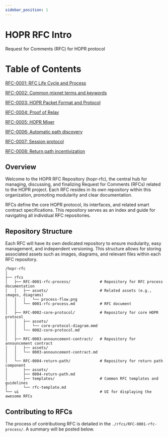 ```yaml
---
sidebar_position: 1
---
```



# HOPR RFC Intro

Request for Comments (RFC) for HOPR protocol

# Table of Contents

[RFC-0001: RFC Life Cycle and Process](./RFC-0001-rfc-process/rfc-process)

[RFC-0002: Common mixnet terms and keywords](./RFC-0002-mixnet-keywords/mixnet-keywords)

[RFC-0003: HOPR Packet Format and Protocol](./RFC-0003-hopr-packet-protocol/hopr-packet-protocol)

[RFC-0004: Proof of Relay](./RFC-0004-proof-of-relay/proof-of-relay)

[RFC-0005: HOPR Mixer](./RFC-0005-hopr-mixer/hopr-mixer)

[RFC-0006: Automatic path discovery](./RFC-0006-automatic-path-discovery/automatic-path-discovery)

[RFC-0007: Session protocol](./RFC-0007-session-protocol/session-protocol)

[RFC-0008: Return path incentivization](./RFC-0008-return-path-incentivization/return-path-incentivization)




## Overview

Welcome to the HOPR RFC Repository (hopr-rfc), the central hub for managing, discussing, and finalizing
Request for Comments (RFCs) related to the HOPR project.
Each RFC resides in its own repository within this organization, promoting modularity and clear documentation.

RFCs define the core HOPR protocol, its interfaces, and related smart contract specifications.
This repository serves as an index and guide for navigating all individual RFC repositories.

## Repository Structure

Each RFC will have its own dedicated repository to ensure modularity, easy management, and independent versioning.
This structure allows for storing associated assets such as images, diagrams, and relevant files within each RFC repository.

```plaintext
/hopr-rfc
│
├── rfcs
│   ├── RFC-0001-rfc-process/             # Repository for RFC process documentation
│   │   ├── assets/                       # Related assets (e.g., images, diagrams)
│   │   │   └── process-flow.png
│   │   └── 0001-rfc-process.md           # RFC document
│   │
│   ├── RFC-0002-core-protocol/           # Repository for core HOPR protocol
│   │   ├── assets/
│   │   │   └── core-protocol-diagram.mmd
│   │   └── 0002-core-protocol.md
│   │
│   ├── RFC-0003-announcement-contract/   # Repository for announcement contract
│   │   ├── assets/
│   │   └── 0003-announcement-contract.md
│   │
│   └── RFC-0004-return-path/             # Repository for return path component
│       ├── assets/
│       ├── 0004-return-path.md
│       ├── templates/                    # Common RFC templates and guidelines
│       └── rfc-template.md 
└── ui                                    # UI for displaying the awesome RFCs
```

## Contributing to RFCs

The process of contributiong RFC is detailed in the `./rfcs/RFC-0001-rfc-process/`. A summary will be posted below.
